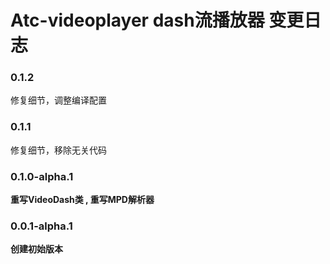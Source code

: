 # Atc-videoplayer dash流播放器 变更日志


### 0.1.2

修复细节，调整编译配置

### 0.1.1

修复细节，移除无关代码

### 0.1.0-alpha.1

**重写VideoDash类 , 重写MPD解析器**

### 0.0.1-alpha.1

**创建初始版本**
 